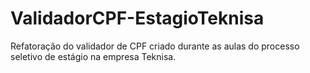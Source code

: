 # ValidadorCPF-EstagioTeknisa
Refatoração do validador de CPF criado durante as aulas do processo seletivo de estágio na empresa Teknisa.
